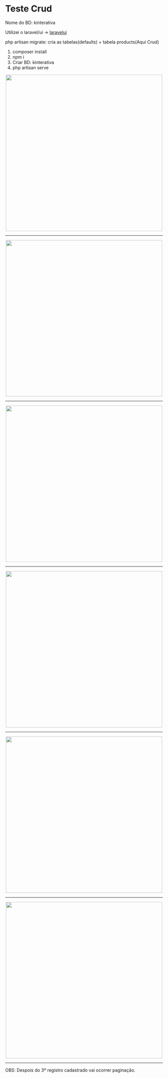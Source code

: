 # Teste Crud

Nome do BD: kinterativa

Utilizei o laravel/ui -> [laravelui](https://github.com/laravel/ui)

php artisan migrate: cria as tabelas(defaults) + tabela products(Aqui Crud)

1. composer install
2. npm i
3. Criar BD: kinterativa 
4. php artisan serve

<div align="center">
<img src="https://user-images.githubusercontent.com/12189352/154075440-24dcaebe-3209-45da-9824-f65358523ab9.jpg" width="500px"/>
</div>
<hr />
<div align="center">
<img src="https://user-images.githubusercontent.com/12189352/154075706-35dad27e-4ede-40f6-8e99-2b94875dd8ad.jpg" width="500px"/>
</div>
<hr />
<div align="center">
<img src="https://user-images.githubusercontent.com/12189352/154075955-0b2cdde9-ecaa-43e6-b733-1ad0f91cb629.jpg" width="500px"/>
</div>
<hr />
<div align="center">
<img src="https://user-images.githubusercontent.com/12189352/154076039-bfa9f637-ddf6-404a-9803-3abe24d69824.jpg" width="500px"/>
</div>
<hr />
<div align="center">
<img src="https://user-images.githubusercontent.com/12189352/154076189-d4a83c33-97af-4ad4-a5d7-498f81e256cf.jpg" width="500px"/>
</div>
<hr />
<div align="center">
<img src="https://user-images.githubusercontent.com/12189352/154076263-94515329-3905-4860-b42a-fcec24b8fce3.jpg" width="500px"/>
</div>
<hr />    

OBS: Despois do 3º registro cadastrado vai ocorrer paginação.
